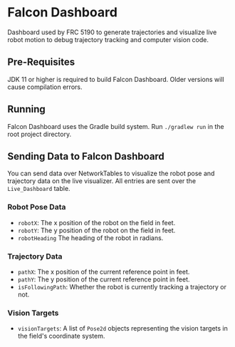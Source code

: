 # Falcon Dashboard
Dashboard used by FRC 5190 to generate trajectories and visualize live robot motion to debug trajectory tracking and computer vision code.

## Pre-Requisites
JDK 11 or higher is required to build Falcon Dashboard. Older versions will cause compilation errors.

## Running
Falcon Dashboard uses the Gradle build system. Run `./gradlew run` in the root project directory.

## Sending Data to Falcon Dashboard
You can send data over NetworkTables to visualize the robot pose and trajectory data on the live visualizer. All entries are sent over the `Live_Dashboard` table.

### Robot Pose Data
 - `robotX`: The x position of the robot on the field in feet.
 - `robotY`: The y position of the robot on the field in feet.
 - `robotHeading` The heading of the robot in radians.
 
### Trajectory Data
 - `pathX`: The x position of the current reference point in feet.
 - `pathY`: The y position of the current reference point in feet.
 - `isFollowingPath`: Whether the robot is currently tracking a trajectory or not.
 
### Vision Targets
 - `visionTargets`: A list of `Pose2d` objects representing the vision targets in the field's coordinate system.
 
